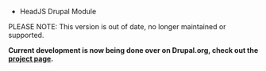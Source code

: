 * HeadJS Drupal Module

PLEASE NOTE: This version is out of date, no longer maintained or supported.

**Current development is now being done over on Drupal.org, check out the [project page](http://drupal.org/project/headjs).**
